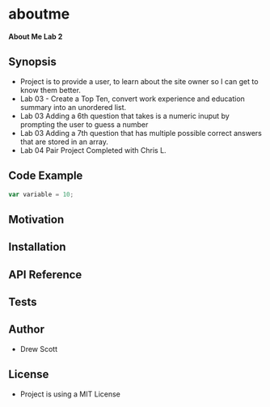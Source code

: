 # aboutme
**About Me Lab 2**
## Synopsis
- Project is to provide a user, to learn about the site owner so I can get to know them better.
- Lab 03 - Create a Top Ten, convert work experience and education summary into an unordered list.
- Lab 03 Adding a 6th question that takes is a numeric inuput by prompting the user to guess a number 
- Lab 03 Adding a 7th question that has multiple possible correct answers that are stored in an array.
- Lab 04 Pair Project Completed with Chris L.
## Code Example
```js
var variable = 10;
```
## Motivation

## Installation



## API Reference

## Tests



## Author
- Drew Scott



## License
- Project is using a MIT License
